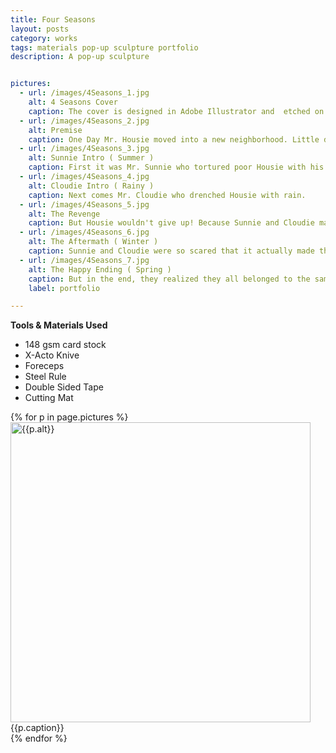 ```yaml
---
title: Four Seasons
layout: posts
category: works
tags: materials pop-up sculpture portfolio
description: A pop-up sculpture


pictures: 
  - url: /images/4Seasons_1.jpg
    alt: 4 Seasons Cover
    caption: The cover is designed in Adobe Illustrator and  etched on 1/4" MDF using Epilog Mini 50 Watt Laser Cutter
  - url: /images/4Seasons_2.jpg
    alt: Premise
    caption: One Day Mr. Housie moved into a new neighborhood. Little did he know that it is a REAL mean place.
  - url: /images/4Seasons_3.jpg
    alt: Sunnie Intro ( Summer )
    caption: First it was Mr. Sunnie who tortured poor Housie with his bright lights.
  - url: /images/4Seasons_4.jpg
    alt: Cloudie Intro ( Rainy )
    caption: Next comes Mr. Cloudie who drenched Housie with rain.
  - url: /images/4Seasons_5.jpg
    alt: The Revenge 
    caption: But Housie wouldn't give up! Because Sunnie and Cloudie made RAIN'BOW's.
  - url: /images/4Seasons_6.jpg
    alt: The Aftermath ( Winter )
    caption: Sunnie and Cloudie were so scared that it actually made them fall sick.  
  - url: /images/4Seasons_7.jpg
  	alt: The Happy Ending ( Spring )
  	caption: But in the end, they realized they all belonged to the same neighborhood and could be FRIENDS FOREVER
  	label: portfolio

---
```


**Tools & Materials Used**

* 148 gsm card stock
* X-Acto Knive
* Foreceps
* Steel Rule
* Double Sided Tape
* Cutting Mat

{% for p in page.pictures %}
 <img style="width:480px; height: auto" src="{{site.assetURL}}{{p.url}}" title="{{p.alt}}" alt="{{p.alt}}"/>
 <span style="display:block">{{p.caption}}</span>
{% endfor %}

